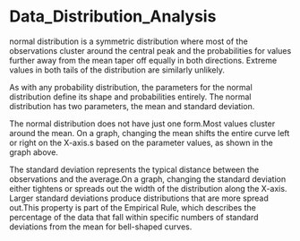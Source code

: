 # Data_Distribution_Analysis

normal distribution is a symmetric distribution where most of the observations cluster around the central peak and the probabilities for values further away from the mean taper off equally in both directions. 
Extreme values in both tails of the distribution are similarly unlikely.

As with any probability distribution, the parameters for the normal distribution define its shape and probabilities entirely. 
The normal distribution has two parameters, the mean and standard deviation. 

The normal distribution does not have just one form.Most values cluster around the mean. On a graph, changing the mean shifts the entire curve left or right on the X-axis.s based on the parameter values, as shown in the graph above.

The standard deviation represents the typical distance between the observations and the average.On a graph, changing the standard deviation either tightens or spreads out the width of the distribution along the X-axis. Larger standard deviations produce distributions that are more spread out.This property is part of the Empirical Rule, which describes the percentage of the data that fall within specific numbers of standard deviations from the mean for bell-shaped curves.
